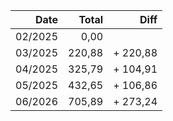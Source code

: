 |    Date |  Total |     Diff |
| ------: | -----: | -------: |
| 02/2025 |   0,00 |          |
| 03/2025 | 220,88 | + 220,88 |
| 04/2025 | 325,79 | + 104,91 |
| 05/2025 | 432,65 | + 106,86 |
| 06/2026 | 705,89 | + 273,24 |
